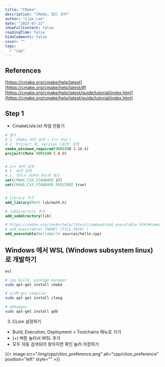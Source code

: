 ```yaml
---
title: "CMake"
description: "CMake, 빌드 관리"
author: "Ciao Lee"
date: "2023-07-22"
showFullContent: false
readingTime: false
hideComments: false
cover: ""
tags:
  - "cpp"
---
```


## References

[https://cmake.org/cmake/help/latest](https://cmake.org/cmake/help/latest/#)  
[https://cmake.org/cmake/help/latest/guide/tutorial/index.html](https://cmake.org/cmake/help/latest/guide/tutorial/index.html)

## Step 1

* CmakeLists.txt 파일 만들기

~~~cmake
# 필수
# 1. CMake 버전 입력 ( C++ 아님 )
# 2. Project 명, Version (옵션) 입력
cmake_minimum_required(VERSION 3.26.4)
project(CMake VERSION 1.0.0)


# C++ 버전 입력
# 1. 버전 입력
# 2. 반드시 지켜야 하는지 체크
set(CMAKE_CXX_STANDARD 17)
set(CMAKE_CXX_STANDARD_REQUIRED true)


# library 추가
add_library(Math lib/math.h)

# subdirectory 추가
add_subdirectory(lib)

# https://cmake.org/cmake/help/latest/command/add_executable.html#command:add_executable
# add_executable( [NAME] [FILE PATH] )
add_executable(HelloWorld sources/hello.cpp)
~~~

## Windows 에서 WSL (Windows subsystem linux) 로 개발하기

~~~powershell
wsl
~~~

~~~bash
# cpp build, package manager
sudo apt-get install cmake

# LLVM gcc compiler
sudo apt-get install clang

# debugger
sudo apt-get install gdb
~~~

3. CLion 설정하기

- Build, Execution, Deployment > Toolchains 메뉴로 가기
- (+) 버튼 눌러서 WSL 추가
- 모두 자동 검색되어 찾아지면 확인 눌러 저장하기

{{< image src="/img/cpp/clion_preference.png"
alt="cpp/clion_preference"
position="left"
style="" >}}
